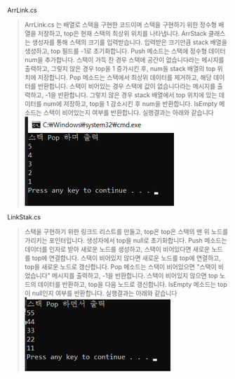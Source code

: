 
ArrLink.cs
>ArrLink.cs 는 배열로 스택을 구현한 코드이며
스택을 구현하기 위한 정수형 배열을 저장하고, top은 현재 스택의 최상위 위치를 나타냅니다. ArrStack 클래스는 생성자를 통해 스택의 크기를 입력받습니다. 입력받은 크기만큼 stack 배열을 생성하고, top 필드를 -1로 초기화합니다.
Push 메소드는 스택에 정수형 데이터 num을 추가합니다. 스택이 가득 찬 경우 스택에 공간이 없습니다라는 메시지를 출력하고, 그렇지 않은 경우 top을 1 증가시킨 후, num을 stack 배열의 top 위치에 저장합니다.
Pop 메소드는 스택에서 최상위 데이터를 제거하고, 해당 데이터를 반환합니다. 스택이 비어있는 경우 스택에 값이 없습니다라는 메시지를 출력하고, -1을 반환합니다. 그렇지 않은 경우 stack 배열에서 top 위치에 있는 데이터를 num에 저장하고, top을 1 감소시킨 후 num을 반환합니다.
IsEmpty 메소드는 스택이 비어있는지 여부를 반환합니다.
실행결과는 아래와 같습니다
![ArrStack](https://github.com/KS2019775054/OOP/blob/main/ArrStack.png?raw=true)


LinkStak.cs
>스택을 구현하기 위한 링크드 리스트를 만들고, top은 top은 스택의 맨 위 노드를 가리키는 포인터입니다. 생성자에서 top을 null로 초기화합니다.
Push 메소드는 데이터를 인자로 받아 새로운 노드를 생성하고, 스택이 비어있다면 새로운 노드를 top에 연결합니다. 스택이 비어있지 않다면 새로운 노드를 top에 연결하고, top을 새로운 노드로 갱신합니다.
Pop 메소드는 스택이 비어있으면 "스택이 비었습니다" 메시지를 출력하고, -1을 반환합니다. 스택이 비어있지 않으면 top 노드의 데이터를 반환하고, top을 다음 노드로 갱신합니다.
IsEmpty 메소드는 top이 null인지 여부를 반환합니다.
실행결과는 아래와 같습니다
![LinkStack](https://github.com/KS2019775054/OOP/blob/main/LinkStack.png?raw=true)
